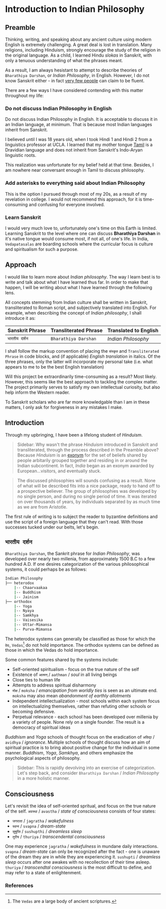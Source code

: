 # Introduction to Indian Philosophy

## Preamble

Thinking, writing, and speaking about any ancient culture using modern English is extremely challenging. A great deal is lost in translation. Many religions, including Hinduism, strongly encourage the study of the religion in the original language. As a child, I learned Hindu *slokas* in Sanskrit, with only a tenuous understanding of what the phrases meant.  

As a result, I am always hesistant to attempt to describe theories of `Bharathiya Darshan`, or *Indian Philosophy*, in English. However, I do not know Sanskrit either - in fact [very few people](https://www.indiatoday.in/india/story/people-speak-sanskrit-india-home-ministry-language-department-2005594-2022-09-28) can claim to be fluent.

There are a few ways I have considered contending with this matter throughout my life:

### Do not discuss Indian Philosophy in English

Do not discuss Indian Philosophy in English. It is acceptable to discuss it in an Indian language, at minimum. That is because most Indian languages inherit from Sanskrit. 

I believed until I was 18 years old, when I took Hindi 1 and Hindi 2 from a linguistics professor at UCLA. I learned that my mother tongue [Tamil](https://en.wikipedia.org/wiki/Tamil_language) is a Dravidian language and does not inherit from Sanskrit's Indo-Aryan linguistic roots.  

This realization was unfortunate for my belief held at that time. Besides, I am nowhere near conversant enough in Tamil to discuss philosophy.  

### Add asterisks to everything said about Indian Philosophy

This is the option I pursued through most of my 20s, as a result of my revelation in college. I would not recommend this approach, for it is time-consuming and confusing for everyone involved.  

### Learn Sanskrit

I would very much love to, unfortunately one's time on this Earth is limited. Learning Sanskrit to the level where one can discuss **Bharathiya Darshan** in it's native tongue would consume most, if not all, of one's life. In India, `Vedapatasalas` are boarding schools where the curricular focus is culture and spiritualism for such a purpose.

## Approach  

I would like to learn more about *Indian philosophy*. The way I learn best is to write and talk about what I have learned thus far. In order to make that happen, I will be writing about what I have learned through the following lens.

All concepts stemming from Indian culture shall be written in Sanskrit, transliterated to Roman script, and subjectively translated into English. For example, when describing the concept of *Indian philosophy*, I shall introduce it as:

| Sanskrit Phrase | Transliterated Phrase | Translated to English |
|-|-|-|
| `भारतीय दर्शन` | `Bharathiya Darshan` | *Indian Philosophy* |

I shall follow the markup convention of placing the `संस्कृत` and `Transliterated Phrase` in code blocks, and (if applicable) *English translation* in italics. Of the three phrases, only the latter will incorporate my personal take (i.e. what appears to me to be the best English translation)

Will this project be extraordinarily time-consuming as a result? Most likely. However, this seems like the best approach to tackling the complex matter. The project primarily serves to satisfy my own intellectual curiosity, but also help inform the Western reader.

To Sanskrit scholars who are far more knowledgable than I am in these matters, I only ask for forgiveness in any mistakes I make.

## Introduction

Through my upbringing, I have been a lifelong student of *Hinduism*.  

> Sidebar: Why wasn't the phrase *Hinduism* introduced in Sanskrit and transliterated, through the process described in the Preamble above? Because *Hinduism* is an [exonym](https://en.wikipedia.org/wiki/Endonym_and_exonym) for the set of beliefs shared by people arbitarily grouped together and residing in or around the Indian subcontinent. In fact, *India* began as an exonym awarded by European...visitors, and eventually stuck.  

> The discussed philosophies will sounds confusing as a result. None of what will be described fits into a nice package, ready to hand off to a prospective believer. The group of philosophies was developed by no single person, and during no single period of time. It was iterated on over thousands of years, by individuals separated by as much time as we are from Aristotle.

The first rule of writing is to subject the reader to byzantine definitions and use the script of a foreign language that they can't read. With those successes tucked under our belts, let's begin.

## `भारतीय दर्शन`

`Bharathiya Darshan`, the Sankrit phrase for *Indian Philosophy*, was developed over nearly two millenia, from approximately 1500 B.C to a few hundred A.D. If one desires categorization of the various philosophical systems, it could perhaps be as follows:

```bash
Indian Philosophy
├── heterodox
    |-- Chaarvaakaa
    |-- Buddhism
    |-- Jainism
├── orthodox
    |-- Yoga
    |-- Nyaya
    |-- Samkhya
    |-- Vaisesika
    |-- Uttar-Mimansa
    |-- Purva-Mimansa
```

The heterodox systems can generally be classified as those for which the `वेदः`, `Vedas`[^vedas] do not hold importance. The orthodox systems can be defined as those in which the Vedas do hold importance.

Some common features shared by the systems include:

- Self-oriented spiritualism - focus on the true nature of the self
- Existence of `आत्मन्` / `aathman` / *soul* in all living beings
- Close ties to human life
- Attempts to address spiritual disharmony
- `मोक्ष` / `moksha` / *emancipation from worldly ties* is seen as an ultimate end. `moksha` may also mean *abandonment of earthly allotments*
- Independent intellectualization - most schools within each system focus on intellectualizing themselves, rather than refuting other schools or becoming defensive.
- Perpetual relevance - each school has been developed over millenia by a variety of people. None rely on a single founder. The result is a democracy of spiritual ideas

*Buddhism* and *Yoga* schools of thought focus on the eradication of `अविद्या` / `avidhya` / *ignorance*. Multiple schools of thought discuss how an aim of spiritual practice is to bring about positive change for the individual in some manner. *Buddhism*, *Yoga*, *Samkhya*, and others emphasize the psychological aspects of philosophy.

> Sidebar: This is rapidly devolving into an exercise of categorization. Let's step back, and consider `Bharathiya Darshan` / *Indian Philosophy* in a more holistic manner.

## Consciousness

Let's revisit the idea of self-oriented spritual, and focus on the true nature of the self. `अवस्था` / `avastha` / *state of consciousness* consists of four states:

- `जगराता` / `jagratha` / *wakefulness*
- `स्वप्न` / `svapna` / *dream-state*
- `सुषुप्ति` / `sushupthi` / *dreamless sleep*
- `तुरीय` / `thuriya` / *transcendental consciousness*

One may experience `jagratha` / *wakefulness* in mundane daily interactions. `svapna` / *dream-state* can only be recognized after the fact - one is unaware of the dream they are in while they are experiencing it. `sushupti` / *dreamless sleep* occurs after one awakes with no recollection of their time asleep. `thuriya` / *transcendtal consciousness* is the most difficult to define, and may refer to a state of enlightenment.  


### References 

[^vedas]: The `Vedas` are a large body of ancient scriptures.